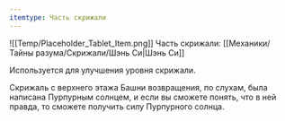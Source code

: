 ```yaml
---
itemtype: Часть скрижали
---
```

![[Temp/Placeholder_Tablet_Item.png]]
Часть скрижали: [[Механики/Тайны разума/Скрижали/Шэнь Си|Шэнь Си]]

Используется для улучшения уровня скрижали.

Скрижаль с верхнего этажа Башни возвращения, по слухам, была написана Пурпурным солнцем, и если вы сможете понять, что в ней правда, то сможете получить силу Пурпурного солнца.
